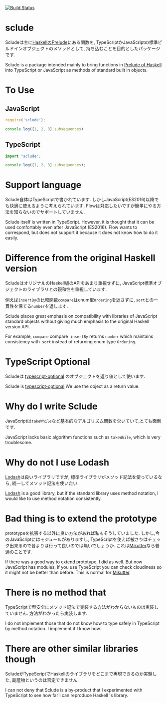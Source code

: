 [![Build Status](https://travis-ci.org/ncaq/sclude.svg?branch=master)](https://travis-ci.org/ncaq/sclude)

# sclude

Scludeは主に[HaskellのPrelude](https://www.stackage.org/package/base)にある関数を,
TypeScriptかJavaScriptの標準ビルドインオブジェクトのメソッドとして,
持ち込むことを目的としたパッケージです.

Sclude is a package intended mainly to bring functions in
[Prelude of Haskell](https://www.stackage.org/package/base)
into TypeScript or JavaScript as methods of standard built in objects.

# To Use

## JavaScript

~~~js
require('sclude');

console.log([1, 2, 3].subsequences)
~~~

## TypeScript

~~~ts
import "sclude";

console.log([1, 2, 3].subsequences);
~~~

# Support language

Sclude自体はTypeScriptで書かれています.
しかしJavaScript(ES2016)以降でも快適に使えるように考えられています.
Flowは対応したいですが簡単にやる方法を知らないのでサポートしていません.

Sclude itself is written in TypeScript.
However, it is thought that it can be used comfortably even after JavaScript (ES2016).
Flow wants to correspond, but does not support it because it does not know how to do it easily.

# Difference from the original Haskell version

ScludeはオリジナルのHaskell版のAPIをあまり重視せずに,
JavaScript標準オブジェクトのライブラリとの親和性を重視しています.

例えば`insertBy`の比較関数`compare`はenum型`Ordering`を返さずに,
`sort`との一貫性を保てる`number`を返します.

Sclude places great emphasis on compatibility with libraries of JavaScript standard objects
without giving much emphasis to the original Haskell version API.

For example, `compare` compare` insertBy` returns `number` which maintains consistency
with` sort` instead of returning enum type `Ordering`.

# TypeScript Optional

Scludeは
[typescript-optional](https://www.npmjs.com/package/typescript-optional)
のオブジェクトを返り値として使います.

Sclude is [typescript-optional](https://www.npmjs.com/package/typescript-optional) We use the
object as a return value.

# Why do I write Sclude

JavaScriptは`takeWhile`など基本的なアルゴリズム関数を欠いていて,とても面倒です.

JavaScript lacks basic algorithm functions such as `takeWhile`, which is very troublesome.

# Why do not I use Lodash

[Lodash](https://lodash.com/)は良いライブラリですが,
標準ライブラリがメソッド記法を使っているなら,
統一してメソッド記法を使いたい.

[Lodash](https://lodash.com/) is a good library,
but if the standard library uses method notation,
I would like to use method notation consistently.

# Bad thing is to extend the prototype

prototypeを拡張する以外に良い方法があれば私もそうしていました.
しかし,今のJavaScriptにはモジュールがありますし,
TypeScriptを使えば被さりはチェック出来るので昔よりは行って良いのでは無いでしょうか.
これは[Mikutter](https://mikutter.hachune.net/)なら普通のことです.

If there was a good way to extend prototype, I did as well.
But now JavaScript has modules,
If you use TypeScript you can check cloudiness so it might not be better than before.
This is normal for [Mikutter](https://mikutter.hachune.net/).

# There is no method that

TypeScriptで型安全にメソッド記法で実装する方法がわからないものは実装していません.
方法がわかったら実装します.

I do not implement those that do not know how to type safely in TypeScript by method notation.
I implement if I know how.

# There are other similar libraries though

ScludeがTypeScriptでHaskellのライブラリをどこまで再現できるのか実験した,
副産物というのは否定できません.

I can not deny that Sclude is a by-product that
I experimented with TypeScript to see how far I can reproduce Haskell 's library.
